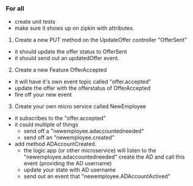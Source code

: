 ### For all
- create unit tests
- make sure it shows up on zipkin with attributes.


1. Create a new PUT method on the UpdateOffer controller "OfferSent"
- it should update the offer status to OfferSent
- it should send out an updatedOffer event.


2. Create a new Feature OfferAccepted
- it will have it's own event topic called "offer.accepted"
- update the offer with the offerstatus of OfferAccepted
- fire off your new event

3. Create your own micro service called NewEmployee
- it subscribes to the "offer.accepted"
- it could multiple of things
   - send off a "newemployee.adaccountedneeded"
   - send off an "newemployee.created"
- add method ADAccountCreated.
    - the logic app (or other microservice) will listen to the "newemployee.adaccountedneeded" create the AD and call this event (providing the AD username)
    - update your state with AD username
    - send out an event that "newemployee.ADAccountActived"
